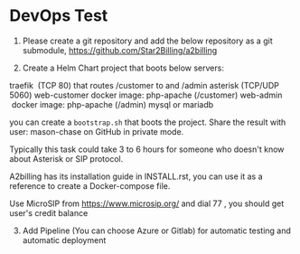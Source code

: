 # DevOps Test

1. Please create a git repository and add the below repository as a git submodule,
https://github.com/Star2Billing/a2billing

2. Create a Helm Chart project that boots below servers:

traefik  (TCP 80) that routes /customer to and /admin
asterisk (TCP/UDP 5060)
web-customer docker image: php-apache (/customer)
web-admin    docker image: php-apache (/admin)
mysql or mariadb

you can create a `bootstrap.sh` that boots the project.
Share the result with user: mason-chase on GitHub in private mode.

Typically this task could take 3 to 6 hours for someone who doesn't know about Asterisk
or SIP protocol.

A2billing has its installation guide in INSTALL.rst,
you can use it as a reference to create a Docker-compose file.

Use MicroSIP from https://www.microsip.org/
and dial 77 , you should get user's credit balance

3. Add Pipeline (You can choose Azure or Gitlab) for automatic testing and automatic deployment
